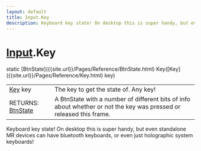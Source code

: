 ```yaml
---
layout: default
title: Input.Key
description: Keyboard key state! On desktop this is super handy, but even standalone MR devices can have bluetooth keyboards, or even just holographic system keyboards!
---
```

# [Input]({{site.url}}/Pages/Reference/Input.html).Key

<div class='signature' markdown='1'>
static [BtnState]({{site.url}}/Pages/Reference/BtnState.html) Key([Key]({{site.url}}/Pages/Reference/Key.html) key)
</div>

|  |  |
|--|--|
|[Key]({{site.url}}/Pages/Reference/Key.html) key|The key to get the state of. Any key!|
|RETURNS: [BtnState]({{site.url}}/Pages/Reference/BtnState.html)|A BtnState with a number of different bits of info about whether or not the key was pressed or released this frame.|

Keyboard key state! On desktop this is super handy, but
even standalone MR devices can have bluetooth keyboards, or even
just holographic system keyboards!



